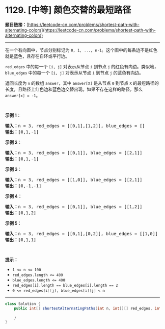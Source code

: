 # 1129. [中等] 颜色交替的最短路径

**题目链接：**[https://leetcode-cn.com/problems/shortest-path-with-alternating-colors](https://leetcode-cn.com/problems/shortest-path-with-alternating-colors)

---

<div class="content__1Y2H">
 <div class="notranslate">
  <p>在一个有向图中，节点分别标记为&nbsp;<code>0, 1, ..., n-1</code>。这个图中的每条边不是红色就是蓝色，且存在自环或平行边。</p> 
  <p><code>red_edges</code>&nbsp;中的每一个&nbsp;<code>[i, j]</code>&nbsp;对表示从节点 <code>i</code> 到节点 <code>j</code> 的红色有向边。类似地，<code>blue_edges</code>&nbsp;中的每一个&nbsp;<code>[i, j]</code>&nbsp;对表示从节点 <code>i</code> 到节点 <code>j</code> 的蓝色有向边。</p> 
  <p>返回长度为 <code>n</code> 的数组&nbsp;<code>answer</code>，其中&nbsp;<code>answer[X]</code>&nbsp;是从节点&nbsp;<code>0</code>&nbsp;到节点&nbsp;<code>X</code>&nbsp;的最短路径的长度，且路径上红色边和蓝色边交替出现。如果不存在这样的路径，那么 <code>answer[x] = -1</code>。</p> 
  <p>&nbsp;</p> 
  <p><strong>示例 1：</strong></p> 
  <pre class="language-text"><strong>输入：</strong>n = 3, red_edges = [[0,1],[1,2]], blue_edges = []
<strong>输出：</strong>[0,1,-1]
</pre> 
  <p><strong>示例 2：</strong></p> 
  <pre class="language-text"><strong>输入：</strong>n = 3, red_edges = [[0,1]], blue_edges = [[2,1]]
<strong>输出：</strong>[0,1,-1]
</pre> 
  <p><strong>示例 3：</strong></p> 
  <pre class="language-text"><strong>输入：</strong>n = 3, red_edges = [[1,0]], blue_edges = [[2,1]]
<strong>输出：</strong>[0,-1,-1]
</pre> 
  <p><strong>示例 4：</strong></p> 
  <pre class="language-text"><strong>输入：</strong>n = 3, red_edges = [[0,1]], blue_edges = [[1,2]]
<strong>输出：</strong>[0,1,2]
</pre> 
  <p><strong>示例 5：</strong></p> 
  <pre class="language-text"><strong>输入：</strong>n = 3, red_edges = [[0,1],[0,2]], blue_edges = [[1,0]]
<strong>输出：</strong>[0,1,1]
</pre> 
  <p>&nbsp;</p> 
  <p><strong>提示：</strong></p> 
  <ul> 
   <li><code>1 &lt;= n &lt;= 100</code></li> 
   <li><code>red_edges.length &lt;= 400</code></li> 
   <li><code>blue_edges.length &lt;= 400</code></li> 
   <li><code>red_edges[i].length == blue_edges[i].length == 2</code></li> 
   <li><code>0 &lt;= red_edges[i][j], blue_edges[i][j] &lt; n</code></li> 
  </ul> 
 </div>
</div>

---

```java
class Solution {
    public int[] shortestAlternatingPaths(int n, int[][] red_edges, int[][] blue_edges) {
        
    }
}
```